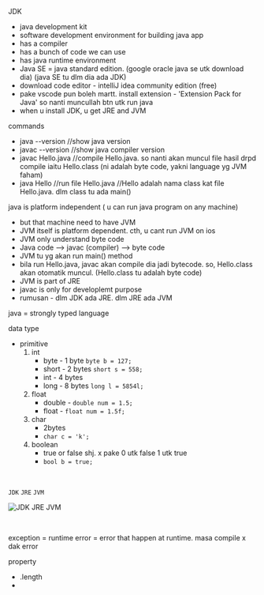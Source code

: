 JDK
* java development kit
* software development environment for building java app
* has a compiler
* has a bunch of code we can use
* has java runtime environment
* Java SE = java standard edition. (google oracle java se utk download dia) (java SE tu dlm dia ada JDK)
* download code editor - intelliJ idea community edition (free)
* pake vscode pun boleh martt. install extension - 'Extension Pack for Java' so nanti muncullah btn utk run java
* when u install JDK, u get JRE and JVM

commands
* java --version   //show java version
* javac --version  //show java compiler version
* javac Hello.java  //compile Hello.java.  so nanti akan muncul file hasil drpd compile iaitu Hello.class  (ni adalah byte code, yakni language yg JVM faham)
* java Hello   //run file Hello.java   //Hello adalah nama class kat file Hello.java.  dlm class tu ada main()


java is platform independent ( u can run java program on any machine)
* but that machine need to have JVM
* JVM itself is platform dependent. cth, u cant run JVM on ios
* JVM only understand byte code
* Java code --> javac (compiler) --> byte code
* JVM tu yg akan run main() method
* bila run Hello.java, javac akan compile dia jadi bytecode. so, Hello.class akan otomatik muncul. (Hello.class tu adalah byte code)
* JVM is part of JRE
* javac is only for developlemt purpose
* rumusan - dlm JDK ada JRE.  dlm JRE ada JVM

java = strongly typed language

data type
* primitive
   1. int
      * byte   - 1 byte  `byte b = 127;`
      * short  - 2 bytes `short s = 558;` 
      * int    - 4 bytes 
      * long   - 8 bytes `long l = 5854l;`
   3. float  
      * double  - `double num = 1.5;`
      * float   - `float num = 1.5f;`
   5. char
      * 2bytes
      * `char c = 'k';`
   8. boolean
      * true or false shj. x pake 0 utk false 1 utk true
      * `bool b = true;`

<br>

`JDK` `JRE` `JVM` 

![JDK JRE JVM](https://github.com/taqinasirr/java/assets/21170527/24b131f6-3593-4789-bfb9-a327aeaccb2d)

<br>

exception = runtime error = error that happen at runtime. masa compile x dak error

property
* .length
* 




